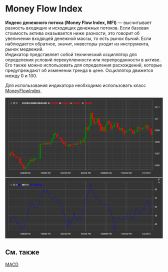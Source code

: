 # Money Flow Index

**Индекс денежного потока (Money Flow Index, MFI)** — высчитывает разность входящих и исходящих денежных потоков. Если базовая стоимость актива оказывается ниже разности, это говорит об увеличении входящей денежной массы, то есть рынок бычий. Если наблюдается обратное, значит, инвесторы уходят из инструмента, рынок медвежий.  
Индикатор представляет собой технический осциллятор для определения условий перекупленности или перепроданности в активе. Его также можно использовать для определения расхождений, которые предупреждают об изменении тренда в цене. Осциллятор движется между 0 и 100.

Для использования индикатора необходимо использовать класс [MoneyFlowIndex](xref:StockSharp.Algo.Indicators.MoneyFlowIndex). 

![IndicatorMoneyFlowIndex](../../../../images/indicatormoneyflowindex.png)

## См. также

[MACD](macd.md)
